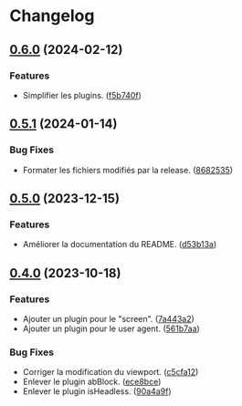 # Changelog

## [0.6.0](https://github.com/regseb/playwright-ghost/compare/v0.5.1...v0.6.0) (2024-02-12)


### Features

* Simplifier les plugins. ([f5b740f](https://github.com/regseb/playwright-ghost/commit/f5b740f69223b76eccd49447819c3eee376e5213))

## [0.5.1](https://github.com/regseb/playwright-ghost/compare/v0.5.0...v0.5.1) (2024-01-14)

### Bug Fixes

- Formater les fichiers modifiés par la release. ([8682535](https://github.com/regseb/playwright-ghost/commit/868253591253a5155cf79f3f331f8d3cc2041032))

## [0.5.0](https://github.com/regseb/playwright-ghost/compare/v0.4.0...v0.5.0) (2023-12-15)

### Features

- Améliorer la documentation du README. ([d53b13a](https://github.com/regseb/playwright-ghost/commit/d53b13a2be129fa7a00890653e7134eea67cda39))

## [0.4.0](https://github.com/regseb/playwright-ghost/compare/v0.3.9...v0.4.0) (2023-10-18)

### Features

- Ajouter un plugin pour le "screen". ([7a443a2](https://github.com/regseb/playwright-ghost/commit/7a443a21467720ccf779ea8bb33a2cab547964a3))
- Ajouter un plugin pour le user agent. ([561b7aa](https://github.com/regseb/playwright-ghost/commit/561b7aa12ceed8fe52920b6bb75d5b2ec133f8e3))

### Bug Fixes

- Corriger la modification du viewport. ([c5cfa12](https://github.com/regseb/playwright-ghost/commit/c5cfa12b0b6ae9a8ed9631d4e783112d57dc5b4a))
- Enlever le plugin abBlock. ([ece8bce](https://github.com/regseb/playwright-ghost/commit/ece8bcef928c435eb5556ccda04ac85034ee8382))
- Enlever le plugin isHeadless. ([90a4a9f](https://github.com/regseb/playwright-ghost/commit/90a4a9f10b8a33ee10705d86a9caf07ff03386bb))
